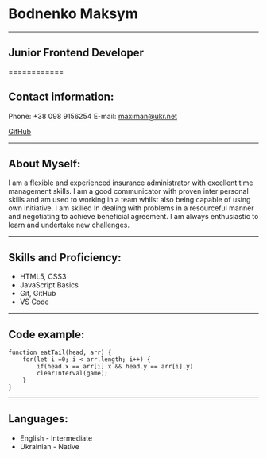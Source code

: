 # Bodnenko Maksym
************
## Junior Frontend Developer
============
## Contact information:

Phone: +38 098 9156254
E-mail: maximan@ukr.net

[GitHub](https://github.com/MaksymBodnenko)
_____________________
## About Myself:
I am a flexible and experienced insurance administrator with excellent time management skills. I am a good communicator with proven inter personal skills and am used to working in a team whilst also being capable of using own initiative. I am skilled In dealing with problems in a resourceful manner and negotiating to achieve beneficial agreement. I am always enthusiastic to learn and undertake new challenges.
_____________________
## Skills and Proficiency:
* HTML5, CSS3
* JavaScript Basics
* Git, GitHub
* VS Code
_____________________

## Code example:
```
function eatTail(head, arr) {
	for(let i =0; i < arr.length; i++) {
		if(head.x == arr[i].x && head.y == arr[i].y)
		clearInterval(game);
	}
}
```
_______________
## Languages:
* English - Intermediate
* Ukrainian - Native
